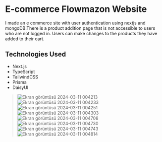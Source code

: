 # E-commerce Flowmazon Website
I made an e commerce site with user authentication using nextjs and mongoDB.There is a product addition page that is not accessible to users who are not logged in. Users can make changes to the products they have added to their cart.

## Technologies Used
- Next.js
- TypeScript
- TailwindCSS
- Prisma
- DaisyUI


>![Ekran görüntüsü 2024-03-11 004213](https://github.com/isinnur/nextjs-ecommerce/assets/98089962/3caf32eb-4c81-43d7-ba78-2e36bb9ed821)
![Ekran görüntüsü 2024-03-11 004233](https://github.com/isinnur/nextjs-ecommerce/assets/98089962/9deec486-7e9d-4585-8b79-1555590903fa)
![Ekran görüntüsü 2024-03-11 004251](https://github.com/isinnur/nextjs-ecommerce/assets/98089962/258dd5c1-6a6b-4a25-9dcc-c3f685ecdd79)
![Ekran görüntüsü 2024-03-11 004303](https://github.com/isinnur/nextjs-ecommerce/assets/98089962/3b0123fb-1c5d-4999-967d-42e77ddbe197)
![Ekran görüntüsü 2024-03-11 004708](https://github.com/isinnur/nextjs-ecommerce/assets/98089962/ed920bac-3205-4011-8409-ad0ab672ef3a)
![Ekran görüntüsü 2024-03-11 004730](https://github.com/isinnur/nextjs-ecommerce/assets/98089962/34bcf2b5-6a94-493e-8c82-8dfb3f8ab915)
![Ekran görüntüsü 2024-03-11 004743](https://github.com/isinnur/nextjs-ecommerce/assets/98089962/9c718f32-144c-4772-9d8a-b2f1eb752d09)
![Ekran görüntüsü 2024-03-11 004814](https://github.com/isinnur/nextjs-ecommerce/assets/98089962/42ac6ff5-a536-4bab-aee1-36383ad86803)



